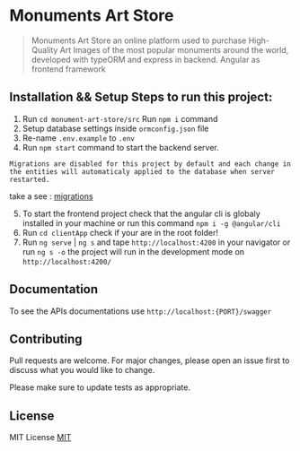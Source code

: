 # Monuments Art Store
> Monuments Art Store an online platform used to purchase High-Quality Art Images of the most popular monuments around the world, developed with typeORM and express in backend. Angular as frontend framework

## Installation && Setup Steps to run this project:

1. Run `cd monument-art-store/src` Run `npm i` command
2. Setup database settings inside `ormconfig.json` file
3. Re-name `.env.example` to `.env` 
4. Run `npm start` command to start the backend server.
```
Migrations are disabled for this project by default and each change in the entities will automaticaly applied to the database when server restarted.
```
take a see : [migrations](https://typeorm.io/#/migrations)


5. To start the frontend project check that the angular cli is globaly installed in your machine or run this command `npm i -g @angular/cli`
6. Run `cd clientApp` check if your are in the root folder!
7. Run `ng serve` | `ng s` and tape `http://localhost:4200` in your navigator or run `ng s -o` the project will run in the development mode on `http://localhost:4200/`


## Documentation
To see the APIs documentations use `http://localhost:{PORT}/swagger`
## Contributing
Pull requests are welcome. For major changes, please open an issue first to discuss what you would like to change.

Please make sure to update tests as appropriate.

## License
MIT License 
[MIT](https://github.com/abdelalielbahloul/Monuments-Art-Store/blob/master/monument-art-store/LICENSE/)


